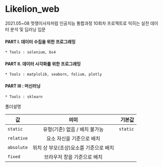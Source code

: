 # Likelion_web
2021.05~08 멋쟁이사자처럼 인공지능 통합과정
10회차 프로젝트로 익히는 실전 데이터 분석 및 딥러닝 입문

#### PART I. 데이터 수집을 위한 프로그래밍
    * Tools : selenium, bs4
#### PART II. 데이터 시각화를 위한 프로그래밍
    * Tools : matplolib, seaborn, folium, plotly
#### PART III : 머신러닝
    * Tools : sklearn
    
폴더설명

| 값 | 의미 | 기본값 |
|---|:---:|---:|
| `static` | 유형(기준) 없음 / 배치 불가능 | `static` |
| `relative` | 요소 자신을 기준으로 배치 |  |
| `absolute` | 위치 상 부모(조상)요소를 기준으로 배치 |  |
| `fixed` | 브라우저 창을 기준으로 배치 |  |
